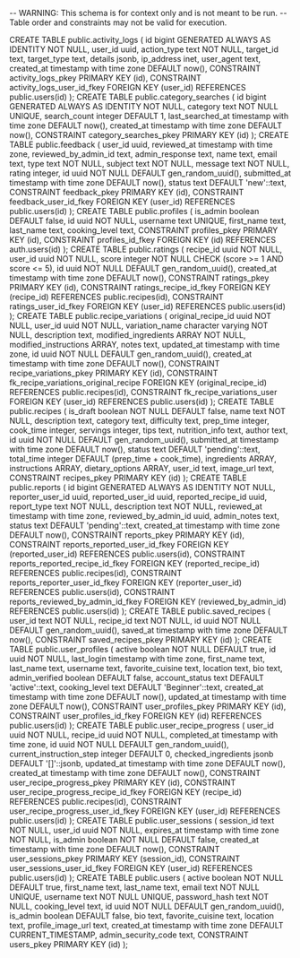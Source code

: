 -- WARNING: This schema is for context only and is not meant to be run.
-- Table order and constraints may not be valid for execution.

CREATE TABLE public.activity_logs (
  id bigint GENERATED ALWAYS AS IDENTITY NOT NULL,
  user_id uuid,
  action_type text NOT NULL,
  target_id text,
  target_type text,
  details jsonb,
  ip_address inet,
  user_agent text,
  created_at timestamp with time zone DEFAULT now(),
  CONSTRAINT activity_logs_pkey PRIMARY KEY (id),
  CONSTRAINT activity_logs_user_id_fkey FOREIGN KEY (user_id) REFERENCES public.users(id)
);
CREATE TABLE public.category_searches (
  id bigint GENERATED ALWAYS AS IDENTITY NOT NULL,
  category text NOT NULL UNIQUE,
  search_count integer DEFAULT 1,
  last_searched_at timestamp with time zone DEFAULT now(),
  created_at timestamp with time zone DEFAULT now(),
  CONSTRAINT category_searches_pkey PRIMARY KEY (id)
);
CREATE TABLE public.feedback (
  user_id uuid,
  reviewed_at timestamp with time zone,
  reviewed_by_admin_id text,
  admin_response text,
  name text,
  email text,
  type text NOT NULL,
  subject text NOT NULL,
  message text NOT NULL,
  rating integer,
  id uuid NOT NULL DEFAULT gen_random_uuid(),
  submitted_at timestamp with time zone DEFAULT now(),
  status text DEFAULT 'new'::text,
  CONSTRAINT feedback_pkey PRIMARY KEY (id),
  CONSTRAINT feedback_user_id_fkey FOREIGN KEY (user_id) REFERENCES public.users(id)
);
CREATE TABLE public.profiles (
  is_admin boolean DEFAULT false,
  id uuid NOT NULL,
  username text UNIQUE,
  first_name text,
  last_name text,
  cooking_level text,
  CONSTRAINT profiles_pkey PRIMARY KEY (id),
  CONSTRAINT profiles_id_fkey FOREIGN KEY (id) REFERENCES auth.users(id)
);
CREATE TABLE public.ratings (
  recipe_id uuid NOT NULL,
  user_id uuid NOT NULL,
  score integer NOT NULL CHECK (score >= 1 AND score <= 5),
  id uuid NOT NULL DEFAULT gen_random_uuid(),
  created_at timestamp with time zone DEFAULT now(),
  CONSTRAINT ratings_pkey PRIMARY KEY (id),
  CONSTRAINT ratings_recipe_id_fkey FOREIGN KEY (recipe_id) REFERENCES public.recipes(id),
  CONSTRAINT ratings_user_id_fkey FOREIGN KEY (user_id) REFERENCES public.users(id)
);
CREATE TABLE public.recipe_variations (
  original_recipe_id uuid NOT NULL,
  user_id uuid NOT NULL,
  variation_name character varying NOT NULL,
  description text,
  modified_ingredients ARRAY NOT NULL,
  modified_instructions ARRAY,
  notes text,
  updated_at timestamp with time zone,
  id uuid NOT NULL DEFAULT gen_random_uuid(),
  created_at timestamp with time zone DEFAULT now(),
  CONSTRAINT recipe_variations_pkey PRIMARY KEY (id),
  CONSTRAINT fk_recipe_variations_original_recipe FOREIGN KEY (original_recipe_id) REFERENCES public.recipes(id),
  CONSTRAINT fk_recipe_variations_user FOREIGN KEY (user_id) REFERENCES public.users(id)
);
CREATE TABLE public.recipes (
  is_draft boolean NOT NULL DEFAULT false,
  name text NOT NULL,
  description text,
  category text,
  difficulty text,
  prep_time integer,
  cook_time integer,
  servings integer,
  tips text,
  nutrition_info text,
  author text,
  id uuid NOT NULL DEFAULT gen_random_uuid(),
  submitted_at timestamp with time zone DEFAULT now(),
  status text DEFAULT 'pending'::text,
  total_time integer DEFAULT (prep_time + cook_time),
  ingredients ARRAY,
  instructions ARRAY,
  dietary_options ARRAY,
  user_id text,
  image_url text,
  CONSTRAINT recipes_pkey PRIMARY KEY (id)
);
CREATE TABLE public.reports (
  id bigint GENERATED ALWAYS AS IDENTITY NOT NULL,
  reporter_user_id uuid,
  reported_user_id uuid,
  reported_recipe_id uuid,
  report_type text NOT NULL,
  description text NOT NULL,
  reviewed_at timestamp with time zone,
  reviewed_by_admin_id uuid,
  admin_notes text,
  status text DEFAULT 'pending'::text,
  created_at timestamp with time zone DEFAULT now(),
  CONSTRAINT reports_pkey PRIMARY KEY (id),
  CONSTRAINT reports_reported_user_id_fkey FOREIGN KEY (reported_user_id) REFERENCES public.users(id),
  CONSTRAINT reports_reported_recipe_id_fkey FOREIGN KEY (reported_recipe_id) REFERENCES public.recipes(id),
  CONSTRAINT reports_reporter_user_id_fkey FOREIGN KEY (reporter_user_id) REFERENCES public.users(id),
  CONSTRAINT reports_reviewed_by_admin_id_fkey FOREIGN KEY (reviewed_by_admin_id) REFERENCES public.users(id)
);
CREATE TABLE public.saved_recipes (
  user_id text NOT NULL,
  recipe_id text NOT NULL,
  id uuid NOT NULL DEFAULT gen_random_uuid(),
  saved_at timestamp with time zone DEFAULT now(),
  CONSTRAINT saved_recipes_pkey PRIMARY KEY (id)
);
CREATE TABLE public.user_profiles (
  active boolean NOT NULL DEFAULT true,
  id uuid NOT NULL,
  last_login timestamp with time zone,
  first_name text,
  last_name text,
  username text,
  favorite_cuisine text,
  location text,
  bio text,
  admin_verified boolean DEFAULT false,
  account_status text DEFAULT 'active'::text,
  cooking_level text DEFAULT 'Beginner'::text,
  created_at timestamp with time zone DEFAULT now(),
  updated_at timestamp with time zone DEFAULT now(),
  CONSTRAINT user_profiles_pkey PRIMARY KEY (id),
  CONSTRAINT user_profiles_id_fkey FOREIGN KEY (id) REFERENCES public.users(id)
);
CREATE TABLE public.user_recipe_progress (
  user_id uuid NOT NULL,
  recipe_id uuid NOT NULL,
  completed_at timestamp with time zone,
  id uuid NOT NULL DEFAULT gen_random_uuid(),
  current_instruction_step integer DEFAULT 0,
  checked_ingredients jsonb DEFAULT '[]'::jsonb,
  updated_at timestamp with time zone DEFAULT now(),
  created_at timestamp with time zone DEFAULT now(),
  CONSTRAINT user_recipe_progress_pkey PRIMARY KEY (id),
  CONSTRAINT user_recipe_progress_recipe_id_fkey FOREIGN KEY (recipe_id) REFERENCES public.recipes(id),
  CONSTRAINT user_recipe_progress_user_id_fkey FOREIGN KEY (user_id) REFERENCES public.users(id)
);
CREATE TABLE public.user_sessions (
  session_id text NOT NULL,
  user_id uuid NOT NULL,
  expires_at timestamp with time zone NOT NULL,
  is_admin boolean NOT NULL DEFAULT false,
  created_at timestamp with time zone DEFAULT now(),
  CONSTRAINT user_sessions_pkey PRIMARY KEY (session_id),
  CONSTRAINT user_sessions_user_id_fkey FOREIGN KEY (user_id) REFERENCES public.users(id)
);
CREATE TABLE public.users (
  active boolean NOT NULL DEFAULT true,
  first_name text,
  last_name text,
  email text NOT NULL UNIQUE,
  username text NOT NULL UNIQUE,
  password_hash text NOT NULL,
  cooking_level text,
  id uuid NOT NULL DEFAULT gen_random_uuid(),
  is_admin boolean DEFAULT false,
  bio text,
  favorite_cuisine text,
  location text,
  profile_image_url text,
  created_at timestamp with time zone DEFAULT CURRENT_TIMESTAMP,
  admin_security_code text,
  CONSTRAINT users_pkey PRIMARY KEY (id)
);